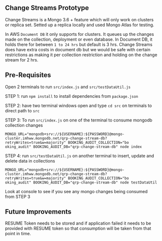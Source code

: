 ## Change Streams Prototype

Change Streams is a Mongo 3.6 + feature which will only work on clusters or replica set. Setted up a replica locally and used
Mongo Atlas for testing.

In AWS `Document DB` it only supports for clusters. It queues up the changes made on the collection, deployment or even
database. In Document DB, it holds there for between `1 to 24 hrs` but default is 3 hrs. Change Streams does have extra costs
in document db but we would be safe with certain restrictions as making it per collection restriction
and holding on the change stream for 2 hrs.

## Pre-Requisites

Open 2 terminals to run `src/index.js` and `src/testDataUtil.js`

STEP 1: run `npm install` to install dependencies from `package.json`

STEP 2: have two terminal windows open and type `cd src` on terminals to direct path to `src` 

STEP 3: To run `src/index.js` on one of the terminal to consume mongodb collection changes

```
MONGO_URL="mongodb+srv://${USERNAME}:${PASSWORD}@mongo-cluster.imhww.mongodb.net/qrp-change-stream-db?retryWrites=true&w=majority" BOOKING_AUDIT_COLLECTION="bo
oking_audit" BOOKING_AUDIT_DB="qrp-change-stream-db" node index
```

STEP 4: run `src/testDataUtil.js` on another terminal to insert, update and delete data in collections

```
MONGO_URL="mongodb+srv://${USERNAME}:${PASSWORD}@mongo-cluster.imhww.mongodb.net/qrp-change-stream-db?retryWrites=true&w=majority" BOOKING_AUDIT_COLLECTION="bo
oking_audit" BOOKING_AUDIT_DB="qrp-change-stream-db" node testDataUtil
```

Look at console to see if you see any mongo changes being consumed from STEP 3

## Future Improvements

RESUME Token needs to be stored and if application failed it needs to be provided with RESUME token
so that consumption will be taken from that point in time.
